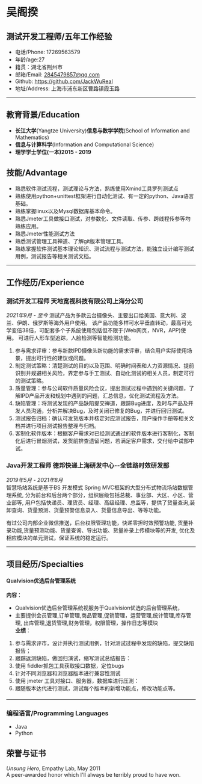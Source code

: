 吴阁揆
=============

测试开发工程师/五年工作经验
-------

- 电话/Phone: 17269563579
- 年龄/age:27
- 籍贯：湖北省荆州市
- 邮箱/Email: 2845479857@qq.com
- Github: https://github.com/JackWuReal
- 地址/Address: 上海市浦东新区曹路镇霞玉路

***
教育背景/Education
---------
* **长江大学**(Yangtze University)**信息与数学学院**(School of Information and Mathematics)<br>
* **信息与计算科学**(Information and Computational Science)<br>
* **理学学士学位(一本)2015 - 2019** 


技能/Advantage
-------
* 熟悉软件测试流程，测试理论与方法，熟练使用Xmind工具罗列测试点
* 熟练使用python+unittest框架进行自动化测试、有一定的python、Java语言基础。
* 熟练掌握linux以及Mysql数据库基本命令。
* 熟悉Jmeter工具做接口测试，对参数化、文件读取、传参、跨线程传参等均熟练应用。
* 熟悉Jmeter性能测试方法
* 熟悉测试管理工具禅道、了解git版本管理工具。
* 熟练掌握软件测试基本理论知识、测试流程与测试方法，能独立设计编写测试用例，测试报告等相关测试文档。


***



工作经历/Experience
----------

### **测试开发工程师** 天地宽视科技有限公司上海分公司
*2021年9月 - 至今*
测试产品为多款云台摄像头、主要出口给美国、意大利、波兰、伊朗、俄罗斯等海外用户使用。
该产品功能多样可水平垂直转动，最高可光学变倍38倍，可配套多个子系统使用包括但不限于(Web网页，NVR，APP)使用。
可进行人形车型追踪，人脸检测等智能检测功能。

1. 参与需求评审：参与新款IPD摄像头新功能的需求评审，结合用户实际使用场景，提出可行性的建议或问题。
2. 制定测试策略：清楚测试的目的以及范围、明确时间表和人力资源情况、提前识别并规避相关风险，界定参与手工测试、自动化测试的相关人员，制定可行的测试策略。
3. 质量管理：参与公司软件质量风险会议，提出测试过程中遇到的关键问题，了解IPD产品开发和规划中遇到的问题，汇总信息，优化测试流程及方法。
4. 缺陷管理：将测试发现的产品缺陷提交禅道，跟踪Bug进度，及时与产品及开发人员沟通，分析并解决Bug，及时关闭已修复的Bug，并进行回归测试。
6. 测试报告归档：确认可发货版本并核定对应测试报告，用户操作手册等相关文档并进行项目测试报告整理与归档。
7. 客制化软件版本：根据客户需求对已经测试通过的软件版本进行客制化，客制化后进行冒烟测试，发货前排查遗留问题，若满足客户需求，交付给中试部中试。




### **Java开发工程师** 德邦快递上海研发中心--全链路时效研发部
*2019年5月 - 2021年8月* <br>
智慧场站系统是基于BS 开发模式 Spring MVC框架的大型分布式物流场站数据管理系统,
分为前台和后台两个部分，组织层级包括总裁、事业部、大区、小区、营业部等,
用户包括快递员、理货员、经理、高级经理、总监等，提供了货量查询,装卸查询、货量预测、货量预警信息录入、货量信息导出、等等功能。

有过公司内部企业微信推送，后台权限管理功能，快递零担时效预警功能, 
货量补录功能,货量预测功能、货量查询、导出功能、货量补录上传模块等的开发,
优化及相应模块的单元测试，保证系统的稳定运行。
***

项目经历/Specialties
-----------
#### Qualvision优选后台管理系统
**内容**：
* Qualvision优选后台管理系统视服务于Qualvision优选的后台管理系统，
* 主要提供会员管理,订单管理,商品管理,促销管理，运营管理,统计管理,库存管理,
出库管理,退货管理,财务管理，权限管理，操作日志等模块<br>
**业绩**：
1. 参与需求评市，设计并执行测试用例，针对测试过程中发现的缺陷，提交缺陷报告；
2. 跟踪返测缺陷，做回归演试，缩写测试总结报告：
3. 使用 fiddler抓包工具获取接口数据，定位bugs
4. 针对不同浏览器和浏览器版本进行兼容性测试
5. 使用 jmeter 工具对接口、服务器，数据库进行压測：
6. 跟随版本达代进行测试，测试每个版本的新增功能点，修改功能点等。

####
************

### 编程语言/Programming Languages

- Java
- Python


荣誉与证书
-----------------

*Unsung Hero*, Empathy Lab, May 2011    
A peer-awarded honor which I'll always be terribly proud to have won.


